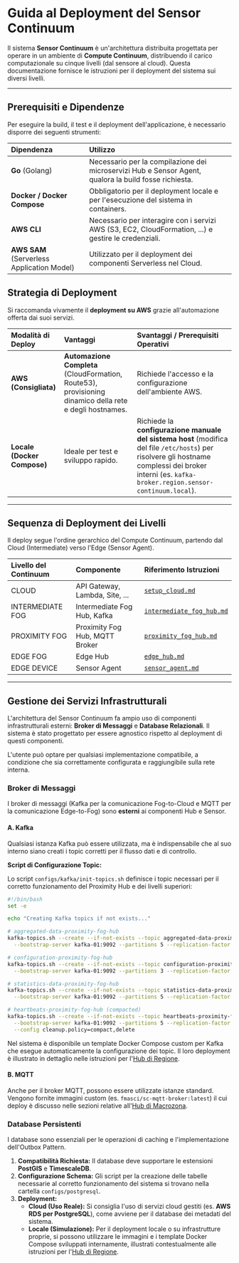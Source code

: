 # Guida al Deployment del Sensor Continuum

Il sistema **Sensor Continuum** è un'architettura distribuita progettata per operare in un ambiente di **Compute Continuum**, distribuendo il carico computazionale su cinque livelli (dal sensore al cloud). Questa documentazione fornisce le istruzioni per il deployment del sistema sui diversi livelli.

-----

## Prerequisiti e Dipendenze

Per eseguire la build, il test e il deployment dell'applicazione, è necessario disporre dei seguenti strumenti:

| Dipendenza                                 | Utilizzo                                                                                              |
|:-------------------------------------------|:------------------------------------------------------------------------------------------------------|
| **Go** (Golang)                            | Necessario per la compilazione dei microservizi Hub e Sensor Agent, qualora la build fosse richiesta. |
| **Docker / Docker Compose**                | Obbligatorio per il deployment locale e per l'esecuzione del sistema in containers.                   |
| **AWS CLI**                                | Necessario per interagire con i servizi AWS (S3, EC2, CloudFormation, ...) e gestire le credenziali.  |
| **AWS SAM** (Serverless Application Model) | Utilizzato per il deployment dei componenti Serverless nel Cloud.                                     |

## Strategia di Deployment

Si raccomanda vivamente il **deployment su AWS** grazie all'automazione offerta dai suoi servizi.

| Modalità di Deploy          | Vantaggi                                                                                                | Svantaggi / Prerequisiti Operativi                                                                                                                                                                   |
|:----------------------------|:--------------------------------------------------------------------------------------------------------|:-----------------------------------------------------------------------------------------------------------------------------------------------------------------------------------------------------|
| **AWS (Consigliata)**       | **Automazione Completa** (CloudFormation, Route53), provisioning dinamico della rete e degli hostnames. | Richiede l'accesso e la configurazione dell'ambiente AWS.                                                                                                                                            |
| **Locale (Docker Compose)** | Ideale per test e sviluppo rapido.                                                                      | Richiede la **configurazione manuale del sistema host** (modifica del file `/etc/hosts`) per risolvere gli hostname complessi dei broker interni (es. `kafka-broker.region.sensor-continuum.local`). |


-----

## Sequenza di Deployment dei Livelli

Il deploy segue l'ordine gerarchico del Compute Continuum, partendo dal Cloud (Intermediate) verso l'Edge (Sensor Agent).

| Livello del Continuum | Componente                     | Riferimento Istruzioni                                 | 
|:----------------------|:-------------------------------|:-------------------------------------------------------|
| CLOUD                 | API Gateway, Lambda, Site, ... | [`setup_cloud.md`](./setup_cloud.md)                   |
| INTERMEDIATE FOG      | Intermediate Fog Hub, Kafka    | [`intermediate_fog_hub.md`](./intermediate_fog_hub.md) |
| PROXIMITY FOG         | Proximity Fog Hub, MQTT Broker | [`proximity_fog_hub.md`](./proximity_fog_hub.md)       |
| EDGE FOG              | Edge Hub                       | [`edge_hub.md`](./edge_hub.md)                         |
| EDGE DEVICE           | Sensor Agent                   | [`sensor_agent.md`](./sensor_agent.md)                 |

-----

## Gestione dei Servizi Infrastrutturali

L'architettura del Sensor Continuum fa ampio uso di componenti infrastrutturali esterni: **Broker di Messaggi** e **Database Relazionali**. Il sistema è stato progettato per essere agnostico rispetto al deployment di questi componenti.

L'utente può optare per qualsiasi implementazione compatibile, a condizione che sia correttamente configurata e raggiungibile sulla rete interna.

### Broker di Messaggi

I broker di messaggi (Kafka per la comunicazione Fog-to-Cloud e MQTT per la comunicazione Edge-to-Fog) sono **esterni** ai componenti Hub e Sensor.

#### A. Kafka

Qualsiasi istanza Kafka può essere utilizzata, ma è indispensabile che al suo interno siano creati i topic corretti per il flusso dati e di controllo.

**Script di Configurazione Topic:**

Lo script `configs/kafka/init-topics.sh` definisce i topic necessari per il corretto funzionamento del Proximity Hub e dei livelli superiori:

```bash
#!/bin/bash
set -e

echo "Creating Kafka topics if not exists..."

# aggregated-data-proximity-fog-hub
kafka-topics.sh --create --if-not-exists --topic aggregated-data-proximity-fog-hub \
  --bootstrap-server kafka-01:9092 --partitions 5 --replication-factor 1

# configuration-proximity-fog-hub
kafka-topics.sh --create --if-not-exists --topic configuration-proximity-fog-hub \
  --bootstrap-server kafka-01:9092 --partitions 3 --replication-factor 1

# statistics-data-proximity-fog-hub
kafka-topics.sh --create --if-not-exists --topic statistics-data-proximity-fog-hub \
  --bootstrap-server kafka-01:9092 --partitions 5 --replication-factor 1

# heartbeats-proximity-fog-hub (compacted)
kafka-topics.sh --create --if-not-exists --topic heartbeats-proximity-fog-hub \
  --bootstrap-server kafka-01:9092 --partitions 5 --replication-factor 1 \
  --config cleanup.policy=compact,delete
```

Nel sistema è disponibile un template Docker Compose custom per Kafka che esegue automaticamente la configurazione dei topic. Il loro deployment è illustrato in dettaglio nelle istruzioni per l'[Hub di Regione](./intermediate_fog_hub.md).

#### B. MQTT

Anche per il broker MQTT, possono essere utilizzate istanze standard. Vengono fornite immagini custom (es. `fmasci/sc-mqtt-broker:latest`) il cui deploy è discusso nelle sezioni relative all'[Hub di Macrozona](./proximity_fog_hub.md).

### Database Persistenti

I database sono essenziali per le operazioni di caching e l'implementazione dell'Outbox Pattern.

1.  **Compatibilità Richiesta:** Il database deve supportare le estensioni **PostGIS** e **TimescaleDB**.
2.  **Configurazione Schema:** Gli script per la creazione delle tabelle necessarie al corretto funzionamento del sistema si trovano nella cartella `configs/postgresql`.
3.  **Deployment:**
    * **Cloud (Uso Reale):** Si consiglia l'uso di servizi cloud gestiti (es. **AWS RDS per PostgreSQL**), come avviene per il database dei metadati del sistema.
    * **Locale (Simulazione):** Per il deployment locale o su infrastrutture proprie, si possono utilizzare le immagini e i template Docker Compose sviluppati internamente, illustrati contestualmente alle istruzioni per l'[Hub di Regione](./intermediate_fog_hub.md).